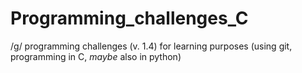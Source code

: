 # Programming_challenges_C
/g/ programming challenges (v. 1.4) for learning purposes (using git, programming in C, _maybe_ also in python)
